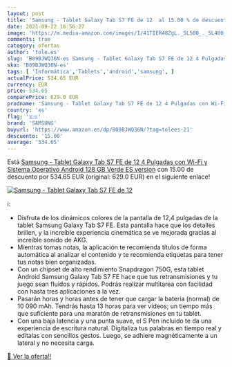```yaml
---
layout: post
title: 'Samsung - Tablet Galaxy Tab S7 FE de 12  al 15.00 % de descuento'
date: 2021-09-22 16:56:27
image: 'https://m.media-amazon.com/images/I/41TIER48ZgL._SL500_._SL400_.jpg'
comments: true
category: ofertas
author: 'tole.es'
slug: 'B09BJWQ36N-es Samsung - Tablet Galaxy Tab S7 FE de 12 4 Pulgadas con Wi-...'
sku: 'B09BJWQ36N-es'
tags: [ 'Informática','Tablets','android','samsung', ]
actualPrice: 534.65 EUR
currency: EUR
price: 534.65
comparePrice: 629.0 EUR
prodname: 'Samsung - Tablet Galaxy Tab S7 FE de 12 4 Pulgadas con Wi-Fi y Sistema Operativo Android 128 GB Verde ES version'
country: 'es'
flag: '🇪🇸'
brand: 'SAMSUNG'
buyurl: 'https://www.amazon.es/dp/B09BJWQ36N/?tag=tolees-21'
descuento: '15.00'
average: '534.65'
---
```


Está [Samsung - Tablet Galaxy Tab S7 FE de 12 4 Pulgadas con Wi-Fi y Sistema Operativo Android 128 GB Verde ES version](https://www.amazon.es/dp/B09BJWQ36N/?tag=tolees-21) con 15.00 de descuento por 534.65 EUR (original: 629.0 EUR) en el siguiente enlace!

[![Samsung - Tablet Galaxy Tab S7 FE de 12 ](https://m.media-amazon.com/images/I/41TIER48ZgL._SL500_._SL400_.jpg)](https://www.amazon.es/dp/B09BJWQ36N/?tag=tolees-21)

ℹ️:

- Disfruta de los dinámicos colores de la pantalla de 12,4 pulgadas de la tablet Samsung Galaxy Tab S7 FE. Esta pantalla hace que los detalles brillen, y la increíble experiencia cinemática se ve mejorada gracias al increíble sonido de AKG.
- Mientras tomas notas, la aplicación te recomienda títulos de forma automática al analizar el contenido y te recomienda etiquetas para tener tus notas bien organizadas.
- Con un chipset de alto rendimiento Snapdragon 750G, esta tablet Android Samsung Galaxy Tab S7 FE hace que tus retransmisiones y tu juego sean fluidos y rápidos. Podrás realizar multitarea con facilidad con hasta tres aplicaciones a la vez.
- Pasarán horas y horas antes de tener que cargar la batería (normal) de 10 090 mAh. Tendrás hasta 13 horas para ver vídeos; un tiempo más que suficiente para una maratón de retransmisiones en tu tablet.
- Con una baja latencia y una punta suave, el S Pen incluido te da una experiencia de escritura natural. Digitaliza tus palabras en tiempo real y edítalas con sencillos gestos. Luego, se adhiere magnéticamente a un lateral y no necesita carga.

[🛒 Ver la oferta!!](https://www.amazon.es/dp/B09BJWQ36N/?tag=tolees-21)
